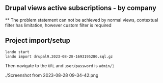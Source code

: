 ## Drupal views active subscriptions - by company

** The problem statement can not be achieved by normal views, contextual filter has limitation, however custom filter is required

##  Project import/setup

````bash
lando start
lando import drupal9.2023-08-28-1693195280.sql.gz
````

Then navigate to the `URL` and `user/password` is `admin/1`

./Screenshot from 2023-08-28 09-34-42.png
